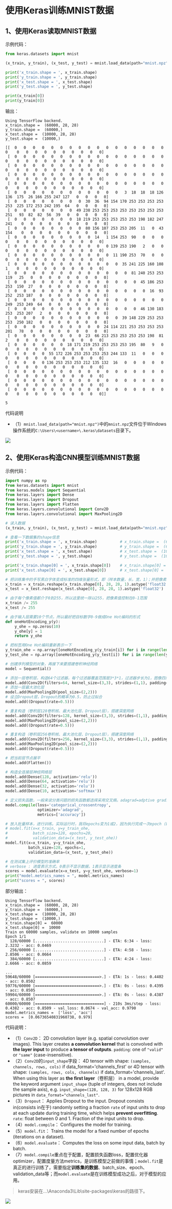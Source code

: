 # 使用Keras训练MNIST数据 #

## 1、使用Keras读取MNIST数据 ##

示例代码：

```python
from keras.datasets import mnist

(x_train, y_train), (x_test, y_test) = mnist.load_data(path="mnist.npz")

print('x_train.shape = ', x_train.shape)
print('y_train.shape = ', y_train.shape)
print('x_test.shape = ', x_test.shape)
print('y_test.shape = ', y_test.shape)

print(x_train[0])
print(y_train[0])
```

输出：

	Using TensorFlow backend.
	x_train.shape =  (60000, 28, 28)
	y_train.shape =  (60000,)
	x_test.shape =  (10000, 28, 28)
	y_test.shape =  (10000,)
	
	[[  0   0   0   0   0   0   0   0   0   0   0   0   0   0   0   0   0   0    0   0   0   0   0   0   0   0   0   0]
	 [  0   0   0   0   0   0   0   0   0   0   0   0   0   0   0   0   0   0    0   0   0   0   0   0   0   0   0   0]
	 [  0   0   0   0   0   0   0   0   0   0   0   0   0   0   0   0   0   0    0   0   0   0   0   0   0   0   0   0]
	 [  0   0   0   0   0   0   0   0   0   0   0   0   0   0   0   0   0   0    0   0   0   0   0   0   0   0   0   0]
	 [  0   0   0   0   0   0   0   0   0   0   0   0   0   0   0   0   0   0    0   0   0   0   0   0   0   0   0   0]
	 [  0   0   0   0   0   0   0   0   0   0   0   0   3  18  18  18 126 136  175  26 166 255 247 127   0   0   0   0]
	 [  0   0   0   0   0   0   0   0  30  36  94 154 170 253 253 253 253 253  225 172 253 242 195  64   0   0   0   0]
	 [  0   0   0   0   0   0   0  49 238 253 253 253 253 253 253 253 253 251   93  82  82  56  39   0   0   0   0   0]
	 [  0   0   0   0   0   0   0  18 219 253 253 253 253 253 198 182 247 241    0   0   0   0   0   0   0   0   0   0]
	 [  0   0   0   0   0   0   0   0  80 156 107 253 253 205  11   0  43 154    0   0   0   0   0   0   0   0   0   0]
	 [  0   0   0   0   0   0   0   0   0  14   1 154 253  90   0   0   0   0    0   0   0   0   0   0   0   0   0   0]
	 [  0   0   0   0   0   0   0   0   0   0   0 139 253 190   2   0   0   0    0   0   0   0   0   0   0   0   0   0]
	 [  0   0   0   0   0   0   0   0   0   0   0  11 190 253  70   0   0   0    0   0   0   0   0   0   0   0   0   0]
	 [  0   0   0   0   0   0   0   0   0   0   0   0  35 241 225 160 108   1    0   0   0   0   0   0   0   0   0   0]
	 [  0   0   0   0   0   0   0   0   0   0   0   0   0  81 240 253 253 119   25   0   0   0   0   0   0   0   0   0]
	 [  0   0   0   0   0   0   0   0   0   0   0   0   0   0  45 186 253 253  150  27   0   0   0   0   0   0   0   0]
	 [  0   0   0   0   0   0   0   0   0   0   0   0   0   0   0  16  93 252  253 187   0   0   0   0   0   0   0   0]
	 [  0   0   0   0   0   0   0   0   0   0   0   0   0   0   0   0   0 249  253 249  64   0   0   0   0   0   0   0]
	 [  0   0   0   0   0   0   0   0   0   0   0   0   0   0  46 130 183 253  253 207   2   0   0   0   0   0   0   0]
	 [  0   0   0   0   0   0   0   0   0   0   0   0  39 148 229 253 253 253  250 182   0   0   0   0   0   0   0   0]
	 [  0   0   0   0   0   0   0   0   0   0  24 114 221 253 253 253 253 201   78   0   0   0   0   0   0   0   0   0]
	 [  0   0   0   0   0   0   0   0  23  66 213 253 253 253 253 198  81   2    0   0   0   0   0   0   0   0   0   0]
	 [  0   0   0   0   0   0  18 171 219 253 253 253 253 195  80   9   0   0    0   0   0   0   0   0   0   0   0   0]
	 [  0   0   0   0  55 172 226 253 253 253 253 244 133  11   0   0   0   0    0   0   0   0   0   0   0   0   0   0]
	 [  0   0   0   0 136 253 253 253 212 135 132  16   0   0   0   0   0   0    0   0   0   0   0   0   0   0   0   0]
	 [  0   0   0   0   0   0   0   0   0   0   0   0   0   0   0   0   0   0    0   0   0   0   0   0   0   0   0   0]
	 [  0   0   0   0   0   0   0   0   0   0   0   0   0   0   0   0   0   0    0   0   0   0   0   0   0   0   0   0]
	 [  0   0   0   0   0   0   0   0   0   0   0   0   0   0   0   0   0   0    0   0   0   0   0   0   0   0   0   0]]
	
	5

代码说明

- （1）`mnist.load_data(path="mnist.npz")`中的`mnist.npz`文件位于Windows操作系统的`C:\Users\<username>\.keras\datasets`目录下。

![](images/20180326143730.png)

## 2、使用Keras构造CNN模型训练MNIST数据 ##

示例代码：

```python
import numpy as np
from keras.datasets import mnist
from keras.models import Sequential
from keras.layers import Dense
from keras.layers import Dropout
from keras.layers import Flatten
from keras.layers.convolutional import Conv2D
from keras.layers.convolutional import MaxPooling2D

# 读入数据
(x_train, y_train), (x_test, y_test) = mnist.load_data(path="mnist.npz")

# 查看一下数据集的shape信息
print('x_train.shape = ', x_train.shape)          # x_train.shape =  (60000, 28, 28)
print('y_train.shape = ', y_train.shape)          # y_train.shape =  (60000,)
print('x_test.shape = ', x_test.shape)            # x_test.shape =  (10000, 28, 28)
print('y_test.shape = ', y_test.shape)            # y_test.shape =  (10000,)

print('x_train.shape[0] = ', x_train.shape[0])    # x_train.shape[0] =  60000
print('x_test.shape[0] = ', x_test.shape[0])      # x_test.shape[0] =  10000

# 把训练集中的手写黑白字体变成标准的四维张量形式，即（样本数量，长，宽，1）；并把像素值变成浮点格式
x_train = x_train.reshape(x_train.shape[0], 28, 28, 1).astype('float32')
x_test = x_test.reshape(x_test.shape[0], 28, 28, 1).astype('float32')

# 由于每个像素值都介于0到255，所以这里统一除以255，把像素值控制在0-1范围
x_train /= 255
x_test /= 255

# 由于输入层需要10个节点，所以最好把目标数字0-9做成One Hot编码的形式
def oneHotEncoding_y(y):
    y_ohe = np.zeros(10)
    y_ohe[y] = 1
    return y_ohe

# 把标签用One Hot编码重新表示一下
y_train_ohe = np.array([oneHotEncoding_y(y_train[i]) for i in range(len(y_train))])
y_test_ohe = np.array([oneHotEncoding_y(y_test[i]) for i in range(len(y_test))])

# 创建序列模型的对象，再接下来要搭建卷积神经网络
model = Sequential()

# 添加一层卷积层，构造64个过滤器，每个过滤器覆盖范围是3*3*1，过滤器步长为1，图像四周补一圈0，并用relu进行非线性变化
model.add(Conv2D(filters=64, kernel_size=(3,3), strides=(1,1), padding='same', input_shape=(28,28,1), activation='relu'))
# 添加一层最大池化层
model.add(MaxPooling2D(pool_size=(2,2)))
# 设立Dropout层，Dropout的概率为0.5，防止过拟合
model.add((Dropout(rate=0.5)))

# 重复构造（卷积层128卷积核、最大池化层、Dropout层），搭建深度网络
model.add(Conv2D(filters=128, kernel_size=(3,3), strides=(1,1), padding='same', activation='relu'))
model.add(MaxPooling2D(pool_size=(2,2)))
model.add((Dropout(rate=0.5)))

# 重复构造（卷积层256卷积核、最大池化层、Dropout层），搭建深度网络
model.add(Conv2D(filters=256, kernel_size=(3,3), strides=(1,1), padding='same', activation='relu'))
model.add(MaxPooling2D(pool_size=(2,2)))
model.add((Dropout(rate=0.5)))

# 把当前层节点展平
model.add(Flatten())

# 构造全连接层神经网络层
model.add(Dense(128, activation='relu'))
model.add(Dense(64, activation='relu'))
model.add(Dense(32, activation='relu'))
model.add(Dense(10, activation='softmax'))

# 定义损失函数，一般来说分类问题的损失函数都选择采用交叉熵。adagrad=adptive gradient（自适应梯度）。
model.compile(loss='categorical_crossentropy',
              optimizer='adagrad',
              metrics=['accuracy'])

# 放入批量样本，进行训练。实际运行时，我将epochs变为1或2，因为执行完成一次epoch（轮次）需要花费7分钟，20次就太费时了
# model.fit(x=x_train, y=y_train_ohe, 
#           batch_size=128, epochs=20, 
#           validation_data=(x_test, y_test_ohe))
model.fit(x=x_train, y=y_train_ohe, 
          batch_size=128, epochs=1, 
          validation_data=(x_test, y_test_ohe))

# 在测试集上评价模型的准确率
# verbose : 进度表示方式。0表示不显示数据，1表示显示进度条
scores = model.evaluate(x=x_test, y=y_test_ohe, verbose=1)
print("model.metrics_names = ", model.metrics_names)
print("scores = ", scores)
```

部分输出：

	Using TensorFlow backend.
	x_train.shape =  (60000, 28, 28)
	y_train.shape =  (60000,)
	x_test.shape =  (10000, 28, 28)
	y_test.shape =  (10000,)
	x_train.shape[0] =  60000
	x_test.shape[0] =  10000
	Train on 60000 samples, validate on 10000 samples
	Epoch 1/1
	  128/60000 [..............................] - ETA: 6:34 - loss: 2.3232 - acc: 0.0469
	  256/60000 [..............................] - ETA: 4:58 - loss: 2.8506 - acc: 0.0664
	  384/60000 [..............................] - ETA: 4:24 - loss: 2.6666 - acc: 0.0859
	
	...
	59648/60000 [============================>.] - ETA: 1s - loss: 0.4402 - acc: 0.8502
	59776/60000 [============================>.] - ETA: 0s - loss: 0.4395 - acc: 0.8505
	59904/60000 [============================>.] - ETA: 0s - loss: 0.4387 - acc: 0.8507
	60000/60000 [==============================] - 210s 3ms/step - loss: 0.4382 - acc: 0.8509 - val_loss: 0.0674 - val_acc: 0.9790
	model.metrics_names =  ['loss', 'acc']
	scores =  [0.06736540831960738, 0.979]

代码说明：

- （1）`Conv2D`： 2D convolution layer (e.g. spatial convolution over images). This layer creates **a convolution kernel** that is convolved with **the layer input** to produce **a tensor of outputs**. `padding`: one of `"valid"` or `"same"` (case-insensitive).
- （2）`Conv2D`的`input_shape`字段： 4D tensor with shape: `(samples, channels, rows, cols)` if data_format='channels_first' or 4D tensor with shape: `(samples, rows, cols, channels)` if data_format='channels_last'. When using this layer as **the first layer**（卷积层） in a model, provide the keyword argument `input_shape` (tuple of integers, does not include the sample axis), e.g. `input_shape=(128, 128, 3)` for 128x128 RGB pictures in `data_format="channels_last"`.
- （3）`Dropout`： Applies Dropout to the input. Dropout consists in(consists in在于) randomly setting a fraction `rate` of input units to drop at each update during training time, which helps **prevent overfitting**. `rate`: float between 0 and 1. Fraction of the input units to drop.
- （4）`model.compile`： Configures the model for training.
- （5）`model.fit`： Trains the model for a fixed number of epochs (iterations on a dataset).
- （6）`model.evaluate`： Computes the loss on some input data, batch by batch.
- （7）`model.compile`重点在于配置，配置损失函数loss，配置优化器optimizer，配置度量方法metrics，是训练模型之前做的事情；`model.fit`是真正的进行训练了，需要指定**训练集的数据**、batch_size、epoch、validation_data等；而`model.evaluate`是在训练模型成功之后，对于模型的应用。

> keras安装在...\Anaconda3\Lib\site-packages\keras的路径下。

![](images/20180326161735.png)





